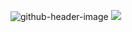 ![github-header-image](https://github.com/Skiftare/Skiftare/assets/74261401/9aab8199-1769-489d-bf97-081a6e53c3e3)
![](https://komarev.com/ghpvc/?username=Skiftare)
